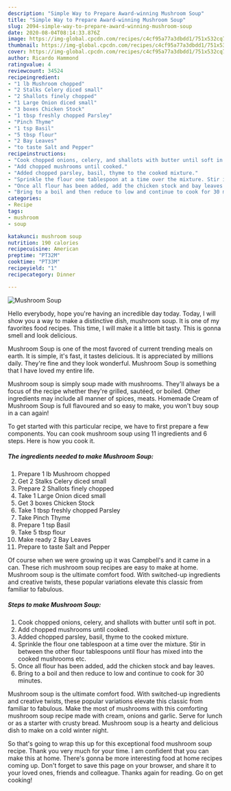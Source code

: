 ```yaml
---
description: "Simple Way to Prepare Award-winning Mushroom Soup"
title: "Simple Way to Prepare Award-winning Mushroom Soup"
slug: 2094-simple-way-to-prepare-award-winning-mushroom-soup
date: 2020-08-04T08:14:33.876Z
image: https://img-global.cpcdn.com/recipes/c4cf95a77a3dbdd1/751x532cq70/mushroom-soup-recipe-main-photo.jpg
thumbnail: https://img-global.cpcdn.com/recipes/c4cf95a77a3dbdd1/751x532cq70/mushroom-soup-recipe-main-photo.jpg
cover: https://img-global.cpcdn.com/recipes/c4cf95a77a3dbdd1/751x532cq70/mushroom-soup-recipe-main-photo.jpg
author: Ricardo Hammond
ratingvalue: 4
reviewcount: 34524
recipeingredient:
- "1 lb Mushroom chopped"
- "2 Stalks Celery diced small"
- "2 Shallots finely chopped"
- "1 Large Onion diced small"
- "3 boxes Chicken Stock"
- "1 tbsp freshly chopped Parsley"
- "Pinch Thyme"
- "1 tsp Basil"
- "5 tbsp flour"
- "2 Bay Leaves"
- "to taste Salt and Pepper"
recipeinstructions:
- "Cook chopped onions, celery, and shallots with butter until soft in pot."
- "Add chopped mushrooms until cooked."
- "Added chopped parsley, basil, thyme to the cooked mixture."
- "Sprinkle the flour one tablespoon at a time over the mixture. Stir in between the other flour tablespoons until flour has mixed into the cooked mushrooms etc."
- "Once all flour has been added, add the chicken stock and bay leaves."
- "Bring to a boil and then reduce to low and continue to cook for 30 minutes."
categories:
- Recipe
tags:
- mushroom
- soup

katakunci: mushroom soup 
nutrition: 190 calories
recipecuisine: American
preptime: "PT32M"
cooktime: "PT33M"
recipeyield: "1"
recipecategory: Dinner

---
```



![Mushroom Soup](https://img-global.cpcdn.com/recipes/c4cf95a77a3dbdd1/751x532cq70/mushroom-soup-recipe-main-photo.jpg)

Hello everybody, hope you're having an incredible day today. Today, I will show you a way to make a distinctive dish, mushroom soup. It is one of my favorites food recipes. This time, I will make it a little bit tasty. This is gonna smell and look delicious.

Mushroom Soup is one of the most favored of current trending meals on earth. It is simple, it's fast, it tastes delicious. It is appreciated by millions daily. They're fine and they look wonderful. Mushroom Soup is something that I have loved my entire life.

Mushroom soup is simply soup made with mushrooms. They&#39;ll always be a focus of the recipe whether they&#39;re grilled, sautéed, or boiled. Other ingredients may include all manner of spices, meats. Homemade Cream of Mushroom Soup is full flavoured and so easy to make, you won&#39;t buy soup in a can again!


To get started with this particular recipe, we have to first prepare a few components. You can cook mushroom soup using 11 ingredients and 6 steps. Here is how you cook it.

<!--inarticleads1-->

##### The ingredients needed to make Mushroom Soup:

1. Prepare 1 lb Mushroom chopped
1. Get 2 Stalks Celery diced small
1. Prepare 2 Shallots finely chopped
1. Take 1 Large Onion diced small
1. Get 3 boxes Chicken Stock
1. Take 1 tbsp freshly chopped Parsley
1. Take Pinch Thyme
1. Prepare 1 tsp Basil
1. Take 5 tbsp flour
1. Make ready 2 Bay Leaves
1. Prepare to taste Salt and Pepper


Of course when we were growing up it was Campbell&#39;s and it came in a can. These rich mushroom soup recipes are easy to make at home. Mushroom soup is the ultimate comfort food. With switched-up ingredients and creative twists, these popular variations elevate this classic from familiar to fabulous. 

<!--inarticleads2-->

##### Steps to make Mushroom Soup:

1. Cook chopped onions, celery, and shallots with butter until soft in pot.
1. Add chopped mushrooms until cooked.
1. Added chopped parsley, basil, thyme to the cooked mixture.
1. Sprinkle the flour one tablespoon at a time over the mixture. Stir in between the other flour tablespoons until flour has mixed into the cooked mushrooms etc.
1. Once all flour has been added, add the chicken stock and bay leaves.
1. Bring to a boil and then reduce to low and continue to cook for 30 minutes.


Mushroom soup is the ultimate comfort food. With switched-up ingredients and creative twists, these popular variations elevate this classic from familiar to fabulous. Make the most of mushrooms with this comforting mushroom soup recipe made with cream, onions and garlic. Serve for lunch or as a starter with crusty bread. Mushroom soup is a hearty and delicious dish to make on a cold winter night. 

So that's going to wrap this up for this exceptional food mushroom soup recipe. Thank you very much for your time. I am confident that you can make this at home. There's gonna be more interesting food at home recipes coming up. Don't forget to save this page on your browser, and share it to your loved ones, friends and colleague. Thanks again for reading. Go on get cooking!
